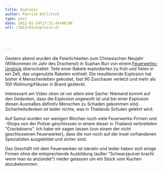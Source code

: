 ```yaml
---
title: Explosiv
author: Patrick Kollitsch
type: post
date: 2012-01-24T17:31:43+00:00
url: /2012/01/explosiv-2/




---
```

<div class="media video">
</div>

Gestern abend wurden die Feierlichkeiten zum Chinesischen Neujahr (Willkommen im Jahr des Drachens!) in Suphan Buri von einem [Feuerwerks-Ungl&uuml;ck][1] &uuml;berschattet: Teile einer Rakete explodierten zu fr&uuml;h und fielen in ein Zelt, das ungenutzte Raketen enthielt. Die resultierende Explosion hat bisher 4 Menschenleben gekostet, fast 90 Zuschauer verletzt und mehr als 100 Wohnung/H&auml;user in Brand gesteckt. 

Interessant am Video oben ist vor allem eine Sache: Niemand kommt auf den Gedanken, dass die Explosion ungewollt ist und bei einer Explosion diesen Ausma&szlig;es definitiv Menschen zu Schaden gekommen sind. Sicherheitsdenken ist leider nichts, was in Thailands Schulen gelehrt wird. 

Auf Samui wurden vor wenigen Wochen noch viele Feuerwerks-Firmen und -Shops von der Polizei geschlossen in einem dieser in Thailand verbreiteten "Crackdowns". Ich habe mir sagen lassen (von einem der nicht geschlossenen Feuerwerker), dass die nun noch auf der Insel vorhandenen Spezialisten ausgebildet und sicher sind. 

Das Gesch&auml;ft mit dem Feuerwerken ist lukrativ und leider haben sich einige Firmen ohne die entsprechende Ausbildung (au&szlig;er "Schwarzpulver kracht wenn man es anz&uuml;ndet") nieder gelassen um ein St&uuml;ck vom Kuchen abzubekommen.

 [1]: http://www.google.com/hostednews/afp/article/ALeqM5hJ9Ygw6-ksEyEw5MlNM_8EXNEqFg?docId=CNG.c640911c552e9228f492ae042e6e73f5.811
